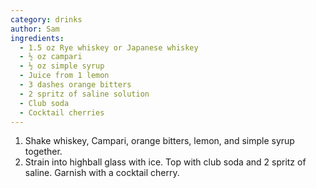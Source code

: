 ```yaml
---
category: drinks
author: Sam
ingredients:
  - 1.5 oz Rye whiskey or Japanese whiskey
  - ½ oz campari
  - ½ oz simple syrup
  - Juice from 1 lemon
  - 3 dashes orange bitters
  - 2 spritz of saline solution
  - Club soda
  - Cocktail cherries
---
```


1. Shake whiskey, Campari, orange bitters, lemon, and simple syrup together.
2. Strain into highball glass with ice. Top with club soda and 2 spritz of saline. Garnish with a cocktail cherry.
